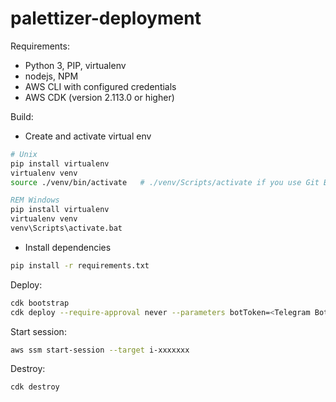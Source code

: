 # palettizer-deployment

Requirements:
* Python 3, PIP, virtualenv
* nodejs, NPM
* AWS CLI with configured credentials
* AWS CDK (version 2.113.0 or higher)

Build:
* Create and activate virtual env
```bash
# Unix
pip install virtualenv
virtualenv venv
source ./venv/bin/activate   # ./venv/Scripts/activate if you use Git Bash on Windows
```
```cmd
REM Windows
pip install virtualenv
virtualenv venv
venv\Scripts\activate.bat
```
* Install dependencies
```bash
pip install -r requirements.txt
```

Deploy:
```bash
cdk bootstrap
cdk deploy --require-approval never --parameters botToken=<Telegram Bot token>
```

Start session:
```bash
aws ssm start-session --target i-xxxxxxx
```

Destroy:
```bash
cdk destroy
```
